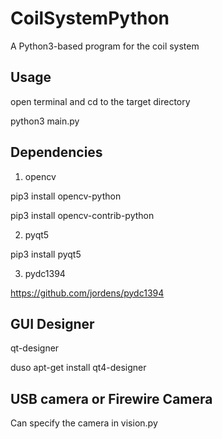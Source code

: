 # CoilSystemPython

A Python3-based program for the coil system

## Usage

open terminal and cd to the target directory

python3 main.py

## Dependencies

1. opencv

pip3 install opencv-python

pip3 install opencv-contrib-python

2. pyqt5

pip3 install pyqt5

3. pydc1394

https://github.com/jordens/pydc1394

## GUI Designer

qt-designer

duso apt-get install qt4-designer

## USB camera or Firewire Camera

Can specify the camera in vision.py
